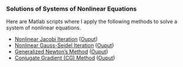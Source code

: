 ### Solutions of Systems of Nonlinear Equations

Here are Matlab scripts where I apply the following methods to solve a system of nonlinear equations.
- [Nonlinear Jacobi Iteration](https://github.com/baileyed/applied-numerical-methods/blob/main/Solution%20of%20Systems%20of%20Nonlinear%20Equations/bailey_pset5_problem2_a.m) ([Ouput](https://github.com/baileyed/applied-numerical-methods/blob/main/Solution%20of%20Systems%20of%20Nonlinear%20Equations/bailey_pset5_problem2_a.txt))
- [Nonlinear Gauss-Seidel Iteration](https://github.com/baileyed/applied-numerical-methods/blob/main/Solution%20of%20Systems%20of%20Nonlinear%20Equations/bailey_pset5_problem2_b.m) ([Ouput](https://github.com/baileyed/applied-numerical-methods/blob/main/Solution%20of%20Systems%20of%20Nonlinear%20Equations/bailey_pset5_problem2_b.txt))
- [Generalized Newton’s Method](https://github.com/baileyed/applied-numerical-methods/blob/main/Solution%20of%20Systems%20of%20Nonlinear%20Equations/bailey_pset6_problem1_a_test.m) ([Ouput](https://github.com/baileyed/applied-numerical-methods/blob/main/Solution%20of%20Systems%20of%20Nonlinear%20Equations/bailey_pset6_problem1_a_test.txt))
- [Conjugate Gradient (CG) Method](https://github.com/baileyed/applied-numerical-methods/blob/main/Solution%20of%20Systems%20of%20Nonlinear%20Equations/bailey_pset6_problem3.m) ([Ouput](https://github.com/baileyed/applied-numerical-methods/blob/main/Solution%20of%20Systems%20of%20Nonlinear%20Equations/bailey_pset6_problem3.txt))
